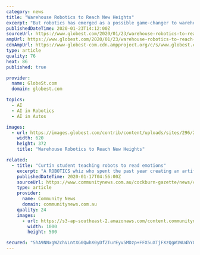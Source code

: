 ```yaml
---
category: news
title: "Warehouse Robotics to Reach New Heights"
excerpt: "But robotics has emerged as a possible game-changer to warehouse operations in industries ... The biggest challenge is the lack of awareness and a clear strategy and the dearth of data needed for main artificial intelligence (AI) and machine learning technology to work at their full potential. Systems that use AI need accurate data, or they ..."
publishedDateTime: 2020-01-23T14:12:00Z
sourceUrl: https://www.globest.com/2020/01/23/warehouse-robotics-to-reach-new-heights-296-213715/
ampUrl: https://www.globest.com/2020/01/23/warehouse-robotics-to-reach-new-heights-296-213715/?amp=1
cdnAmpUrl: https://www-globest-com.cdn.ampproject.org/c/s/www.globest.com/2020/01/23/warehouse-robotics-to-reach-new-heights-296-213715/?amp=1
type: article
quality: 76
heat: 86
published: true

provider:
  name: GlobeSt.com
  domain: globest.com

topics:
  - AI
  - AI in Robotics
  - AI in Autos

images:
  - url: https://images.globest.com/contrib/content/uploads/sites/296/2020/01/Warehouse-Robotics-Allied-Market-Research.jpg
    width: 620
    height: 372
    title: "Warehouse Robotics to Reach New Heights"

related:
  - title: "Curtin student teaching robots to read emotions"
    excerpt: "A ROBOTICS whiz who spent the past year creating an artificial intelligence system capable of reading people’s emotions has presented ... “It was aimed towards emotional therapy, the tool I wanted to develop was a vlogging tool that a therapist could look in the back end and analyse trends,” he said. “In terms of threat detection ..."
    publishedDateTime: 2020-01-17T04:56:00Z
    sourceUrl: https://www.communitynews.com.au/cockburn-gazette/news/curtin-student-teaching-robots-to-read-emotions/
    type: article
    provider:
      name: Community News
      domain: communitynews.com.au
    quality: 24
    images:
      - url: https://s3-ap-southeast-2.amazonaws.com/content.communitynews.com.au/2020/01/17094738/497543-1000x500.jpg
        width: 1000
        height: 500

secured: "5hA9NNxgWZchVLntXG0QwhX0yDfZTurEyv5MDzp+FFX5uXTjFXzQgW1WU4hYOndv55Ty7kJmRM0rFJC8MtSD/sR6w1boY+Hoj/3Nn0suaUZWZ30s6MkPVl9IEOAvkLhOGXKQrKF+G2IpL2cN2LRRi8mVHqAi/aWqVsRJs794/wtrVNzseI1WJfkUp30g7o5SB/J3jLxSeaZHjG5ojKJJabCWVeDgrpBd+7d9ZBqAQcdA6yxilbnMr+NLYbHCn2WYdJZBMH/XqkUqj7MmJwCKBtt53Sjd3P/CLe6mOEbeILLsQ9UfJxRCAwdIbjW4H9JDUEM79e4xwACrarkEQSd9nBhZcX1/S8I524ejA/gncXkoV/tkakQqrpRxMccRlAz3lnhpn5GpmRVXp8SLGdYE6/lnJ46WJoZcrUE4jTrRijMJ8Qzc2kiSUXlJaeP42jPu+5lNcVibUMaB6uWAwUeh/QeooXIJ+AN27U31nIWqd40=;yRBSeb6DJXlH1Sm+491OwA=="
---
```


